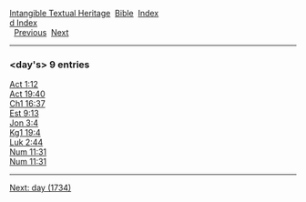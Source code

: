 [Intangible Textual Heritage](../../index)  [Bible](../index) 
[Index](index)   
[d Index](_d_)  
  [Previous](c02861)  [Next](c02863) 

------------------------------------------------------------------------

### &lt;day's&gt; 9 entries

[Act 1:12](../kjv/act001.htm#012)  
[Act 19:40](../kjv/act019.htm#040)  
[Ch1 16:37](../kjv/ch1016.htm#037)  
[Est 9:13](../kjv/est009.htm#013)  
[Jon 3:4](../kjv/jon003.htm#004)  
[Kg1 19:4](../kjv/kg1019.htm#004)  
[Luk 2:44](../kjv/luk002.htm#044)  
[Num 11:31](../kjv/num011.htm#031)  
[Num 11:31](../kjv/num011.htm#031)  

------------------------------------------------------------------------

[Next: day (1734)](c02863)
